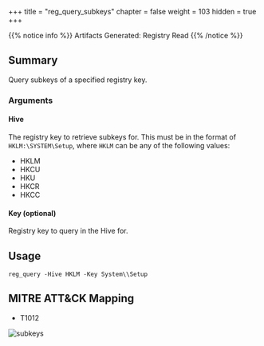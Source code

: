 +++
title = "reg_query_subkeys"
chapter = false
weight = 103
hidden = true
+++

{{% notice info %}}
Artifacts Generated: Registry Read
{{% /notice %}}

## Summary
Query subkeys of a specified registry key.

### Arguments
#### Hive
The registry key to retrieve subkeys for. This  must be in the format of `HKLM:\SYSTEM\Setup`, where `HKLM` can be any of the following values:

- HKLM
- HKCU
- HKU
- HKCR
- HKCC

#### Key (optional)
Registry key to query in the Hive for.

## Usage
```
reg_query -Hive HKLM -Key System\\Setup
```

## MITRE ATT&CK Mapping

- T1012

![subkeys](../images/reg_query.png)